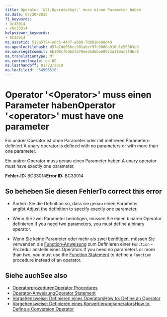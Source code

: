 ```yaml
---
title: Operator '&lt;Operator&gt;' muss einen Parameter haben
ms.date: 07/20/2015
f1_keywords:
- bc33014
- vbc33014
helpviewer_keywords:
- BC33014
ms.assetid: 512a5724-a6c5-4437-a608-7d6b10e68d49
ms.openlocfilehash: d57a7dd056cc301abcf97c6088a910d1e555b3e9
ms.sourcegitcommit: 6b308cf6d627d78ee36dbbae8972a310ac7fd6c8
ms.translationtype: MT
ms.contentlocale: de-DE
ms.lasthandoff: 01/23/2019
ms.locfileid: "54506510"
---
```

# <a name="operator-ltoperatorgt-must-have-one-parameter"></a><span data-ttu-id="92dcc-102">Operator '&lt;Operator&gt;' muss einen Parameter haben</span><span class="sxs-lookup"><span data-stu-id="92dcc-102">Operator '&lt;operator&gt;' must have one parameter</span></span>
<span data-ttu-id="92dcc-103">Ein unärer Operator ist ohne Parameter oder mit mehreren Parametern definiert.</span><span class="sxs-lookup"><span data-stu-id="92dcc-103">A unary operator is defined with no parameters or with more than one parameter.</span></span>  
  
 <span data-ttu-id="92dcc-104">Ein unärer Operator muss genau einen Parameter haben.</span><span class="sxs-lookup"><span data-stu-id="92dcc-104">A unary operator must have exactly one parameter.</span></span>  
  
 <span data-ttu-id="92dcc-105">**Fehler-ID:** BC33014</span><span class="sxs-lookup"><span data-stu-id="92dcc-105">**Error ID:** BC33014</span></span>  
  
## <a name="to-correct-this-error"></a><span data-ttu-id="92dcc-106">So beheben Sie diesen Fehler</span><span class="sxs-lookup"><span data-stu-id="92dcc-106">To correct this error</span></span>  
  
-   <span data-ttu-id="92dcc-107">Ändern Sie die Definition so, dass sie genau einen Parameter angibt.</span><span class="sxs-lookup"><span data-stu-id="92dcc-107">Adjust the definition to specify exactly one parameter.</span></span>  
  
-   <span data-ttu-id="92dcc-108">Wenn Sie zwei Parameter benötigen, müssen Sie einen binären Operator definieren.</span><span class="sxs-lookup"><span data-stu-id="92dcc-108">If you need two parameters, you must define a binary operator.</span></span>  
  
-   <span data-ttu-id="92dcc-109">Wenn Sie keine Parameter oder mehr als zwei benötigen, müssen Sie verwenden die [Function-Anweisung](../../visual-basic/language-reference/statements/function-statement.md) zum Definieren einer `Function` -Prozedur anstelle eines Operators.</span><span class="sxs-lookup"><span data-stu-id="92dcc-109">If you need no parameters or more than two, you must use the [Function Statement](../../visual-basic/language-reference/statements/function-statement.md) to define a `Function` procedure instead of an operator.</span></span>  
  
## <a name="see-also"></a><span data-ttu-id="92dcc-110">Siehe auch</span><span class="sxs-lookup"><span data-stu-id="92dcc-110">See also</span></span>
- [<span data-ttu-id="92dcc-111">Operatorprozeduren</span><span class="sxs-lookup"><span data-stu-id="92dcc-111">Operator Procedures</span></span>](../../visual-basic/programming-guide/language-features/procedures/operator-procedures.md)
- [<span data-ttu-id="92dcc-112">Operator-Anweisung</span><span class="sxs-lookup"><span data-stu-id="92dcc-112">Operator Statement</span></span>](../../visual-basic/language-reference/statements/operator-statement.md)
- [<span data-ttu-id="92dcc-113">Vorgehensweise: Definieren eines Operators</span><span class="sxs-lookup"><span data-stu-id="92dcc-113">How to: Define an Operator</span></span>](../../visual-basic/programming-guide/language-features/procedures/how-to-define-an-operator.md)
- [<span data-ttu-id="92dcc-114">Vorgehensweise: Definieren eines Konvertierungsoperators</span><span class="sxs-lookup"><span data-stu-id="92dcc-114">How to: Define a Conversion Operator</span></span>](../../visual-basic/programming-guide/language-features/procedures/how-to-define-a-conversion-operator.md)
